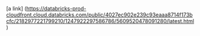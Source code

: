 [a link] (https://databricks-prod-cloudfront.cloud.databricks.com/public/4027ec902e239c93eaaa8714f173bcfc/2182977221799210/1247922297586786/5609520478091280/latest.html)